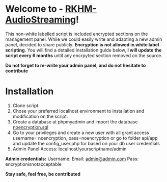# Welcome to -   [RKHM-AudioStreaming](https://github.com/cjackmonster/RKHM-AudioStreaming)!

This non-white labelled script is included encrypted sections on the management panel. While we could easily write and adapting a new admin panel, decided to share publicly. **Encryption is not allowed in white label scripting**.  You will find a detailed installation guide below, **I will update the script every 6 months** until any encrpyted section removed on the source.


**Do not forget to re-write your admin panel, and do not hesitate to contribute**

# Installation
1) Clone script
2) Chose your preferred localhost environment to installation and modification on the script.
3) Create a database at phpmyadmin and import the database [noencryption.sql](https://github.com/cjackmonster/RKHM-AudioStreaming/blob/main/noencryption.sql "noencryption.sql")
4) Go to your privileges and create a new user with all grant access username= noencryption, pass=noencryption or go to folder api/app and update the config_user.php for based on your db user credentials
5) Admin Panel Access: localhost/yourscriptname/admin

**Admin credentials:**
Username: Email: admin@admin.com
Pass: encryptionisnotacceptable

**Stay safe, feel free, be contributed**
